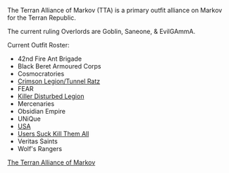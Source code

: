 The Terran Alliance of Markov (TTA) is a primary outfit alliance on
Markov for the Terran Republic.

The current ruling Overlords are Goblin, Saneone, & EvilGAmmA.

Current Outfit Roster:

- 42nd Fire Ant Brigade
- Black Beret Armoured Corps
- Cosmocratories
- [Crimson Legion/Tunnel Ratz](Crimson_Legion/Tunnel_Ratz)
- FEAR
- [Killer Disturbed Legion](Killer_Disturbed_Legion.md)
- Mercenaries
- Obsidian Empire
- UNiQue
- [USA](../USA.md)
- [Users Suck Kill Them All](Users_Suck_Kill_Them_All.md)
- Veritas Saints
- Wolf's Rangers

[The Terran Alliance of Markov](http://www.theterranalliance.com)
